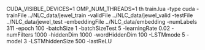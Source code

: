 
CUDA_VISIBLE_DEVICES=1 OMP_NUM_THREADS=1 th train.lua -type cuda -trainFile ../NLC_data/jewel_train -validFile ../NLC_data/jewel_valid -testFile ../NLC_data/jewel_test -embeddingFile ../NLC_data/embedding -numLabels 311 -epoch 100 -batchSize 1 -batchSizeTest 5 -learningRate 0.02 -numFilters 1000 -hiddenDim 1000 -wordHiddenDim 100 -LSTMmode 5 -model 3 -LSTMhiddenSize 500 -lastReLU
